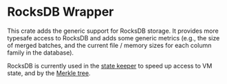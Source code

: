 # RocksDB Wrapper

This crate adds the generic support for RocksDB storage. It provides more typesafe access to RocksDB and adds some
generic metrics (e.g., the size of merged batches, and the current file / memory sizes for each column family in the
database).

RocksDB is currently used in the [state keeper](../zksync_core/src/state_keeper) to speed up access to VM state, and by
the [Merkle tree](../merkle_tree).
